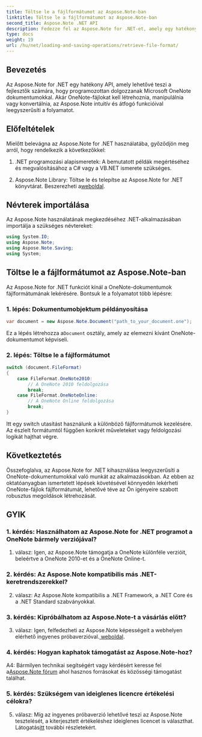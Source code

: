 ```yaml
---
title: Töltse le a fájlformátumot az Aspose.Note-ban
linktitle: Töltse le a fájlformátumot az Aspose.Note-ban
second_title: Aspose.Note .NET API
description: Fedezze fel az Aspose.Note for .NET-et, amely egy hatékony API a Microsoft OneNote dokumentumok programozott használatához.
type: docs
weight: 19
url: /hu/net/loading-and-saving-operations/retrieve-file-format/
---
```

## Bevezetés

Az Aspose.Note for .NET egy hatékony API, amely lehetővé teszi a fejlesztők számára, hogy programozottan dolgozzanak Microsoft OneNote dokumentumokkal. Akár OneNote-fájlokat kell létrehoznia, manipulálnia vagy konvertálnia, az Aspose.Note intuitív és átfogó funkcióival leegyszerűsíti a folyamatot.

## Előfeltételek

Mielőtt belevágna az Aspose.Note for .NET használatába, győződjön meg arról, hogy rendelkezik a következőkkel:

1. .NET programozási alapismeretek: A bemutatott példák megértéséhez és megvalósításához a C# vagy a VB.NET ismerete szükséges.
   
2.  Aspose.Note Library: Töltse le és telepítse az Aspose.Note for .NET könyvtárat. Beszerezheti a[weboldal](https://releases.aspose.com/note/net/).

## Névterek importálása

Az Aspose.Note használatának megkezdéséhez .NET-alkalmazásában importálja a szükséges névtereket:

```csharp
using System.IO;
using Aspose.Note;
using Aspose.Note.Saving;
using System;
```

## Töltse le a fájlformátumot az Aspose.Note-ban

Az Aspose.Note for .NET funkciót kínál a OneNote-dokumentumok fájlformátumának lekérésére. Bontsuk le a folyamatot több lépésre:

### 1. lépés: Dokumentumobjektum példányosítása

```csharp
var document = new Aspose.Note.Document("path_to_your_document.one");
```

 Ez a lépés létrehozza a`Document` osztály, amely az elemezni kívánt OneNote-dokumentumot képviseli.

### 2. lépés: Töltse le a fájlformátumot

```csharp
switch (document.FileFormat)
{
    case FileFormat.OneNote2010:
        // A OneNote 2010 feldolgozása
        break;
    case FileFormat.OneNoteOnline:
        // A OneNote Online feldolgozása
        break;
}
```

Itt egy switch utasítást használunk a különböző fájlformátumok kezelésére. Az észlelt formátumtól függően konkrét műveleteket vagy feldolgozási logikát hajthat végre.

## Következtetés

Összefoglalva, az Aspose.Note for .NET kihasználása leegyszerűsíti a OneNote-dokumentumokkal való munkát az alkalmazásokban. Az ebben az oktatóanyagban ismertetett lépések követésével könnyedén lekérheti OneNote-fájlok fájlformátumát, lehetővé téve az Ön igényeire szabott robusztus megoldások létrehozását.

## GYIK

### 1. kérdés: Használhatom az Aspose.Note for .NET programot a OneNote bármely verziójával?

1. válasz: Igen, az Aspose.Note támogatja a OneNote különféle verzióit, beleértve a OneNote 2010-et és a OneNote Online-t.

### 2. kérdés: Az Aspose.Note kompatibilis más .NET-keretrendszerekkel?

2. válasz: Az Aspose.Note kompatibilis a .NET Framework, a .NET Core és a .NET Standard szabványokkal.

### 3. kérdés: Kipróbálhatom az Aspose.Note-t a vásárlás előtt?

 3. válasz: Igen, felfedezheti az Aspose.Note képességeit a webhelyen elérhető ingyenes próbaverzióval.[ weboldal](https://releases.aspose.com/).

### 4. kérdés: Hogyan kaphatok támogatást az Aspose.Note-hoz?

 A4: Bármilyen technikai segítségért vagy kérdésért keresse fel a[Aspose.Note fórum](https://forum.aspose.com/c/note/28) ahol hasznos forrásokat és közösségi támogatást találhat.

### 5. kérdés: Szükségem van ideiglenes licencre értékelési célokra?

5. válasz: Míg az ingyenes próbaverzió lehetővé teszi az Aspose.Note tesztelését, a kiterjesztett értékeléshez ideiglenes licencet is választhat. Látogatás[itt](https://purchase.aspose.com/temporary-license/) további részletekért.
